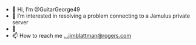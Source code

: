 - 👋 Hi, I’m @GuitarGeorge49
- 👀 I’m interested in resolving a problem connecting to a Jamulus private server
- 🌱
- 📫 How to reach me ...jimblattman@rogers.com

<!---
GuitarGeorge49/GuitarGeorge49 is a ✨ special ✨ repository because its `README.md` (this file) appears on your GitHub profile.
You can click the Preview link to take a look at your changes.
--->
